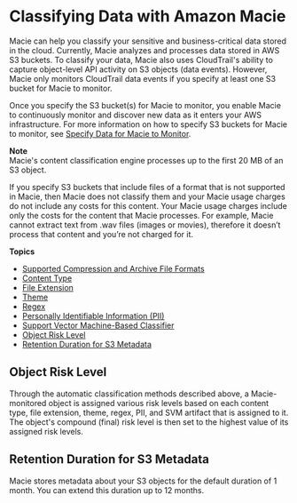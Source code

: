 # Classifying Data with Amazon Macie<a name="macie-classify-data"></a>

Macie can help you classify your sensitive and business\-critical data stored in the cloud\. Currently, Macie analyzes and processes data stored in AWS S3 buckets\. To classify your data, Macie also uses CloudTrail's ability to capture object\-level API activity on S3 objects \(data events\)\. However, Macie only monitors CloudTrail data events if you specify at least one S3 bucket for Macie to monitor\. 

Once you specify the S3 bucket\(s\) for Macie to monitor, you enable Macie to continuously monitor and discover new data as it enters your AWS infrastructure\. For more information on how to specify S3 buckets for Macie to monitor, see [Specify Data for Macie to Monitor](macie-integration.md#macie-integration-services)\.

**Note**  
Macie's content classification engine processes up to the first 20 MB of an S3 object\. 

If you specify S3 buckets that include files of a format that is not supported in Macie, then Macie does not classify them and your Macie usage charges do not include any costs for this content\. Your Macie usage charges include only the costs for the content that Macie processes\. For example, Macie cannot extract text from \.wav files \(images or movies\), therefore it doesn’t process that content and you’re not charged for it\.

**Topics**
+ [Supported Compression and Archive File Formats](macie-compression-archive-formats.md)
+ [Content Type](macie-classify-objects-content-type.md)
+ [File Extension](macie-classify-objects-file-extension.md)
+ [Theme](macie-classify-objects-theme.md)
+ [Regex](macie-classify-objects-regex.md)
+ [Personally Identifiable Information \(PII\)](macie-classify-objects-pii.md)
+ [Support Vector Machine\-Based Classifier](macie-classify-objects-classifier.md)
+ [Object Risk Level](#compound-score)
+ [Retention Duration for S3 Metadata](#metadata-retention-duration)

## Object Risk Level<a name="compound-score"></a>

Through the automatic classification methods described above, a Macie\-monitored object is assigned various risk levels based on each content type, file extension, theme, regex, PII, and SVM artifact that is assigned to it\. The object's compound \(final\) risk level is then set to the highest value of its assigned risk levels\.

## Retention Duration for S3 Metadata<a name="metadata-retention-duration"></a>

Macie stores metadata about your S3 objects for the default duration of 1 month\. You can extend this duration up to 12 months\.